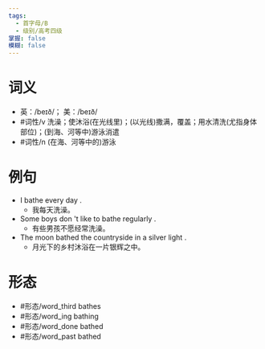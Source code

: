 ```yaml
---
tags:
  - 首字母/B
  - 级别/高考四级
掌握: false
模糊: false
---
```

# 词义
- 英：/beɪð/； 美：/beɪð/
- #词性/v  洗澡；使沐浴(在光线里)；(以光线)撒满，覆盖；用水清洗(尤指身体部位)；(到海、河等中)游泳消遣
- #词性/n  (在海、河等中的)游泳
# 例句
- I bathe every day .
	- 我每天洗澡。
- Some boys don 't like to bathe regularly .
	- 有些男孩不愿经常洗澡。
- The moon bathed the countryside in a silver light .
	- 月光下的乡村沐浴在一片银辉之中。
# 形态
- #形态/word_third bathes
- #形态/word_ing bathing
- #形态/word_done bathed
- #形态/word_past bathed
